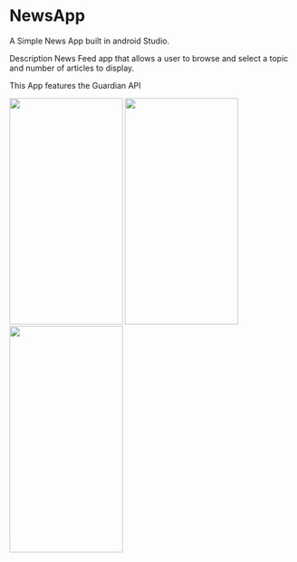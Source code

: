 # NewsApp
A Simple News App built in android Studio.

Description
News Feed app that  allows a user to browse and select a topic and number of articles to display. 

This App features the Guardian API
<p float="left">
<img src="https://user-images.githubusercontent.com/37793116/195975857-315ba1dc-e75b-49e8-86ae-c933c6681996.png" width="200" height="400" />
<img src="https://user-images.githubusercontent.com/37793116/195974057-19867b68-9930-4a8c-85fc-41e3db2360be.png" width="200" height="400" />
<img src="https://user-images.githubusercontent.com/37793116/195974331-1afe2309-ac23-46fb-9f1c-47569136ef31.png" width="200" height="400" />
</p>
